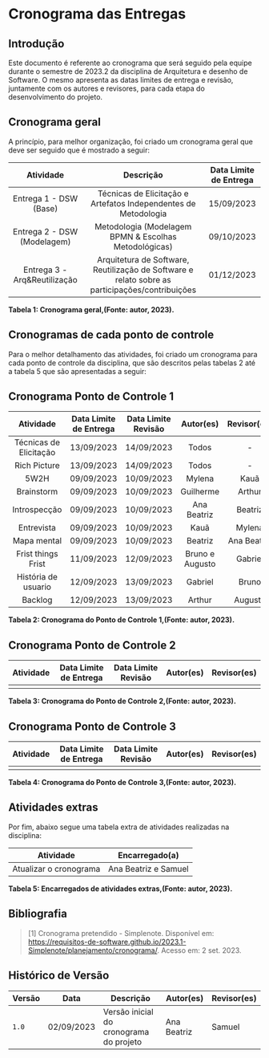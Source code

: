 # Cronograma das Entregas

## Introdução

Este documento é referente ao cronograma que será seguido pela equipe durante o semestre de 2023.2 da disciplina de Arquitetura e desenho de Software.
O mesmo apresenta as datas limites de entrega e revisão, juntamente com os autores e revisores, para cada etapa do desenvolvimento do projeto.

## Cronograma geral
A princípio, para melhor organização, foi criado um cronograma geral que deve ser seguido que é mostrado a seguir:

|          Atividade           |                                            Descrição                                            | Data Limite de Entrega |
| :--------------------------: | :---------------------------------------------------------------------------------------------: | :--------------------: |
|    Entrega 1 - DSW (Base)    |                 Técnicas de Elicitação e Artefatos Independentes de Metodologia                 |       15/09/2023       |
| Entrega 2 - DSW (Modelagem)  |                      Metodologia (Modelagem BPMN & Escolhas Metodológicas)                      |       09/10/2023       |
| Entrega 3 - Arq&Reutilização | Arquitetura de Software, Reutilização de Software e relato sobre as participações/contribuições |       01/12/2023       |


**Tabela 1: Cronograma geral,(Fonte: autor, 2023).**

## Cronogramas de cada ponto de controle
Para o melhor detalhamento das atividades, foi criado um cronograma para cada ponto de controle da disciplina, que são descritos pelas tabelas 2 até a tabela 5 que são apresentadas a seguir:

## Cronograma Ponto de Controle 1

|       Atividade        | Data Limite de Entrega | Data Limite Revisão |    Autor(es)    | Revisor(es) |
| :--------------------: | :--------------------: | :-----------------: | :-------------: | :---------: |
| Técnicas de Elicitação |       13/09/2023       |     14/09/2023      |      Todos      |      -      |
|      Rich Picture      |       13/09/2023       |     14/09/2023      |      Todos      |      -      |
|          5W2H          |       09/09/2023       |     10/09/2023      |     Mylena      |    Kauã     |
|       Brainstorm       |       09/09/2023       |     10/09/2023      |    Guilherme    |   Arthur    |
|      Introspecção      |       09/09/2023       |     10/09/2023      |   Ana Beatriz   |   Beatriz   |
|       Entrevista       |       09/09/2023       |     10/09/2023      |      Kauã       |   Mylena    |
|      Mapa mental       |       09/09/2023       |     10/09/2023      |     Beatriz     | Ana Beatriz |
|   Frist things Frist   |       11/09/2023       |     12/09/2023      | Bruno e Augusto |   Gabriel   |
|  História de usuario   |       12/09/2023       |     13/09/2023      |     Gabriel     |    Bruno    |
|        Backlog         |       12/09/2023       |     13/09/2023      |     Arthur      |   Augusto   |

**Tabela 2: Cronograma do Ponto de Controle 1,(Fonte: autor, 2023).**


## Cronograma Ponto de Controle 2

| Atividade | Data Limite de Entrega | Data Limite Revisão | Autor(es) | Revisor(es) |
| :-------: | :--------------------: | :-----------------: | :-------: | :---------: |
|           |                        |                     |           |             |

**Tabela 3: Cronograma do Ponto de Controle 2,(Fonte: autor, 2023).**


## Cronograma Ponto de Controle 3

| Atividade | Data Limite de Entrega | Data Limite Revisão | Autor(es) | Revisor(es) |
| :-------: | :--------------------: | :-----------------: | :-------: | :---------: |
|           |                        |                     |           |             |


**Tabela 4: Cronograma do Ponto de Controle 3,(Fonte: autor, 2023).**


## Atividades extras
Por fim, abaixo segue uma tabela extra de atividades realizadas na disciplina:

|       Atividade        |    Encarregado(a)    |
| :--------------------: | :------------------: |
| Atualizar o cronograma | Ana Beatriz e Samuel |

**Tabela 5: Encarregados de atividades extras,(Fonte: autor, 2023).**

## Bibliografia
> [1] Cronograma pretendido - Simplenote. Disponível em: <https://requisitos-de-software.github.io/2023.1-Simplenote/planejamento/cronograma/>. Acesso em: 2 set. 2023.

## Histórico de Versão

| Versão | Data       | Descrição                               | Autor(es)   | Revisor(es) |
| ------ | ---------- | --------------------------------------- | ----------- | ----------- |
| `1.0`  | 02/09/2023 | Versão inicial do cronograma do projeto | Ana Beatriz | Samuel      |

